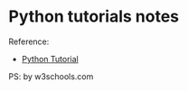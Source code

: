 # Python tutorials notes

Reference:

- [Python Tutorial](https://www.w3schools.com/python/default.asp)

PS: by w3schools.com
